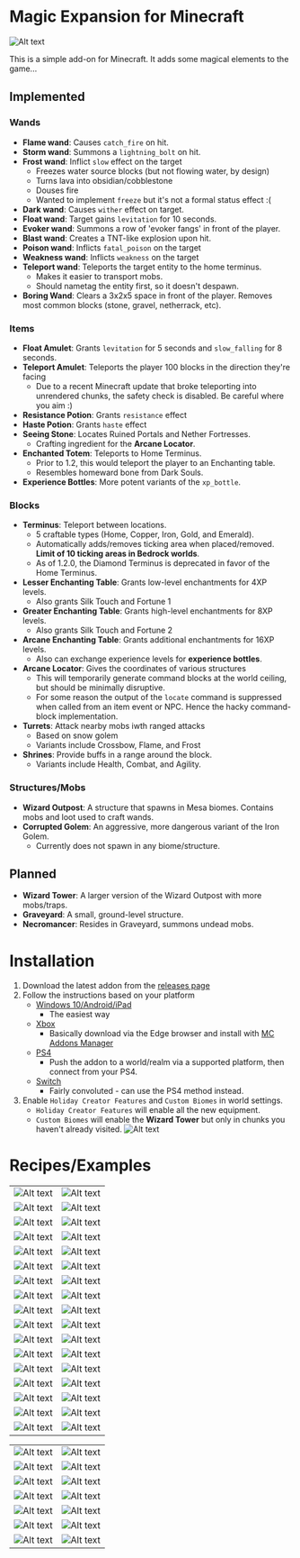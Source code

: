 # Magic Expansion for Minecraft
![Alt text](media/logo.png "Logo")

This is a simple add-on for Minecraft. It adds some magical elements to the game...
## Implemented
### Wands
- **Flame wand**: Causes `catch_fire` on hit.
- **Storm wand**: Summons a `lightning_bolt` on hit.
- **Frost wand**: Inflict `slow` effect on the target
  - Freezes water source blocks (but not flowing water, by design)
  - Turns lava into obsidian/cobblestone
  - Douses fire
  - Wanted to implement `freeze` but it's not a formal status effect :(
- **Dark wand**: Causes `wither` effect on target.
- **Float wand**: Target gains `levitation` for 10 seconds.
- **Evoker wand**: Summons a row of 'evoker fangs' in front of the player.
- **Blast wand**: Creates a TNT-like explosion upon hit.
- **Poison wand**: Inflicts `fatal_poison` on the target
- **Weakness wand**: Inflicts `weakness` on the target
- **Teleport wand**: Teleports the target entity to the home terminus.
    - Makes it easier to transport mobs.
    - Should nametag the entity first, so it doesn't despawn.
- **Boring Wand**: Clears a 3x2x5 space in front of the player. Removes most common blocks (stone, gravel, netherrack, etc).
### Items
- **Float Amulet**: Grants `levitation` for 5 seconds and `slow_falling` for 8 seconds.
- **Teleport Amulet**: Teleports the player 100 blocks in the direction they're facing
    - Due to a recent Minecraft update that broke teleporting into unrendered chunks, the safety check is disabled. Be careful where you aim :)
- **Resistance Potion**: Grants `resistance` effect
- **Haste Potion**: Grants `haste` effect
- **Seeing Stone**: Locates Ruined Portals and Nether Fortresses.
    - Crafting ingredient for the **Arcane Locator**.
- **Enchanted Totem**: Teleports to Home Terminus.
    - Prior to 1.2, this would teleport the player to an Enchanting table.
    - Resembles homeward bone from Dark Souls.
- **Experience Bottles**: More potent variants of the `xp_bottle`.

### Blocks
- **Terminus**: Teleport between locations.
    - 5 craftable types (Home, Copper, Iron, Gold, and Emerald).
    - Automatically adds/removes ticking area when placed/removed. **Limit of 10 ticking areas in Bedrock worlds**.
    - As of 1.2.0, the Diamond Terminus is deprecated in favor of the Home Terminus.
- **Lesser Enchanting Table**: Grants low-level enchantments for 4XP levels.
    - Also grants Silk Touch and Fortune 1
- **Greater Enchanting Table**: Grants high-level enchantments for 8XP levels.
    - Also grants Silk Touch and Fortune 2
- **Arcane Enchanting Table**: Grants additional enchantments for 16XP levels.
    - Also can exchange experience levels for **experience bottles**.
- **Arcane Locator**: Gives the coordinates of various structures
    - This will temporarily generate command blocks at the world ceiling, but should be minimally disruptive.
    - For some reason the output of the `locate` command is suppressed when called from an item event or NPC. Hence the hacky command-block implementation.
- **Turrets**: Attack nearby mobs iwth ranged attacks
    - Based on snow golem
    - Variants include Crossbow, Flame, and Frost
- **Shrines**: Provide buffs in a range around the block.
    - Variants include Health, Combat, and Agility.

### Structures/Mobs
- **Wizard Outpost**: A structure that spawns in Mesa biomes. Contains mobs and loot used to craft wands.
- **Corrupted Golem**: An aggressive, more dangerous variant of the Iron Golem.
    - Currently does not spawn in any biome/structure.

## Planned
- **Wizard Tower**: A larger version of the Wizard Outpost with more mobs/traps.
- **Graveyard**: A small, ground-level structure.
- **Necromancer**: Resides in Graveyard, summons undead mobs.

# Installation
1. Download the latest addon from the [releases page](https://github.com/thebearup/magic_expansion_for_minecraft/releases)
2. Follow the instructions based on your platform
    - [Windows 10/Android/iPad](https://www.minecraft.net/en-us/addons)
      - The easiest way
    - [Xbox](https://youtu.be/754amkN3dok?t=15)
      - Basically download via the Edge browser and install with [MC Addons Manager](https://www.microsoft.com/en-us/p/mc-addons-manager/9p8r42ntgllt?activetab=pivot:overviewtab)
    - [PS4](https://www.youtube.com/watch?v=BoDSPuH4x_U&ab_channel=AntonyandHarryGames)
      - Push the addon to a world/realm via a supported platform, then connect from your PS4.
    - [Switch](https://gaming.stackexchange.com/questions/384024/how-can-i-add-add-ons-to-my-game-on-the-nintendo-switch)
      - Fairly convoluted - can use the PS4 method instead.
3. Enable `Holiday Creator Features` and `Custom Biomes` in world settings.
    - `Holiday Creator Features` will enable all the new equipment.
    - `Custom Biomes` will enable the **Wizard Tower** but only in chunks you haven't already visited.
![Alt text](media/menu.png "Options")

# Recipes/Examples
|   |   |
|---|---|
|![Alt text](media/flame_recipe.png "Flame wand")|![Alt text](media/flame.png "Flame wand")|
|![Alt text](media/freeze_recipe.png "Frost wand")|![Alt text](media/freeze.png "Frost wand")|
|![Alt text](media/lightning_recipe.png "Storm wand")|![Alt text](media/lightning.png "Storm wand")|
|![Alt text](media/dark_recipe.png "Dark wand")|![Alt text](media/dark.png "Dark wand")|
|![Alt text](media/float_recipe.png "Float wand")|![Alt text](media/float.png "Float wand")|
|![Alt text](media/blast_recipe.png "Blast wand")|![Alt text](media/blast.png "Blast wand")|
|![Alt text](media/evoker_recipe.png "Evoker wand")|![Alt text](media/evoker.png "Evoker wand")|
|![Alt text](media/weakness_recipe.png "Weakness wand")|![Alt text](media/weakness.png "Weakness wand")|
|![Alt text](media/poison_recipe.png "Poison wand")|![Alt text](media/poison.png "Poison wand")|
|![Alt text](media/lesser_enchanting_recipe.png "Lesser Enchanting Table")|![Alt text](media/lesser_enchanting_dialog.png "Lesser Enchanting Table")|
|![Alt text](media/greater_enchanting_recipe.png "Greater Enchanting Table")|![Alt text](media/greater_enchanting_dialog.png "Greater Enchanting Table")|
|![Alt text](media/arcane_enchanting_recipe.png "Arcane Enchanting Table")|![Alt text](media/arcane_enchanting_dialog.png "Arcane Enchanting Table")|
|![Alt text](media/locator_recipe.png "Arcane Locator")|![Alt text](media/locator_dialog.png "Locator Dialog")|
|![Alt text](media/shrine_healing_recipe.png "Health Shrine")|![Alt text](media/shrine_healing.png "Health Shrine")|
|![Alt text](media/shrine_combat_recipe.png "Combat Shrine")|![Alt text](media/shrine_combat.png "Combat Shrine")|
|![Alt text](media/shrine_agility_recipe.png "Agility Shrine")|![Alt text](media/shrine_agility.png "Agility Shrine")|
|![Alt text](media/copper_terminus_recipe.png "Copper Terminus")|![Alt text](media/terminus_dialog.png "Terminus Dialog")|


|   |   |
|---|---|
|![Alt text](media/iron_terminus_recipe.png "Iron Terminus")|![Alt text](media/gold_terminus_recipe.png "Gold Terminus")|
|![Alt text](media/emerald_terminus_recipe.png "Emerald Terminus")|![Alt text](media/home_terminus_recipe.png "Home Terminus")|
|![Alt text](media/enchanted_totem_recipe.png "Enchanted Totem")|![Alt text](media/boring_wand_recipe.png "Boring Wand")|
|![Alt text](media/float_a_recipe.png "Float Amulet")|![Alt text](media/teleport_a_recipe.png "Teleport Amulet")|
|![Alt text](media/haste_recipe.png "Haste Potion")|![Alt text](media/resistance_recipe.png "Resistance Potion")|
|![Alt text](media/seeing_stone_recipe.png "Seeing Stone")|![Alt text](media/turret_crossbow_recipe.png "Crossbow Turret")|
|![Alt text](media/turret_flame_recipe.png "Flame Turret")|![Alt text](media/turret_frost_recipe.png "Frost Turret")|